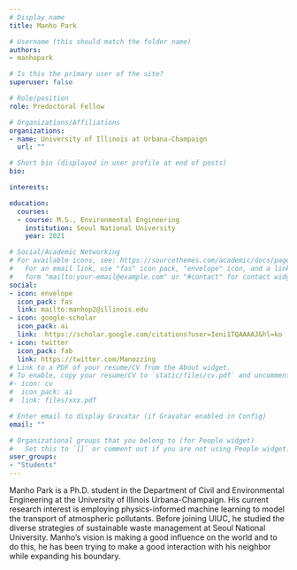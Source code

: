 ```yaml
---
# Display name
title: Manho Park

# Username (this should match the folder name)
authors:
- manhopark

# Is this the primary user of the site?
superuser: false

# Role/position
role: Predoctoral Fellow

# Organizations/Affiliations
organizations:
- name: University of Illinois at Urbana-Champaign
  url: ""

# Short bio (displayed in user profile at end of posts)
bio: 

interests:

education:
  courses:
  - course: M.S., Environmental Engineering
    institution: Seoul National University
    year: 2021

# Social/Academic Networking
# For available icons, see: https://sourcethemes.com/academic/docs/page-builder/#icons
#   For an email link, use "fas" icon pack, "envelope" icon, and a link in the
#   form "mailto:your-email@example.com" or "#contact" for contact widget.
social:
- icon: envelope
  icon_pack: fas
  link: mailto:manhop2@illinois.edu
- icon: google-scholar
  icon_pack: ai
  link:  https://scholar.google.com/citations?user=Ieni1TQAAAAJ&hl=ko
- icon: twitter
  icon_pack: fab
  link: https://twitter.com/Manozzing
# Link to a PDF of your resume/CV from the About widget.
# To enable, copy your resume/CV to `static/files/cv.pdf` and uncomment the lines below.
#- icon: cv
#  icon_pack: ai
#  link: files/xxx.pdf

# Enter email to display Gravatar (if Gravatar enabled in Config)
email: ""

# Organizational groups that you belong to (for People widget)
#   Set this to `[]` or comment out if you are not using People widget.
user_groups:
- "Students"
---
```


Manho Park is a Ph.D. student in the Department of Civil and Environmental Engineering at the University of Illinois Urbana-Champaign. His current research interest is employing physics-informed machine learning to model the transport of atmospheric pollutants. Before joining UIUC, he studied the diverse strategies of sustainable waste management at Seoul National University. Manho’s vision is making a good influence on the world and to do this, he has been trying to make a good interaction with his neighbor while expanding his boundary.
